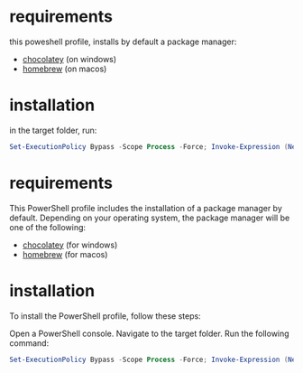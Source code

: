 # requirements
this poweshell profile, installs by default a package manager:
- [chocolatey](https://chocolatey.org/) (on windows)
- [homebrew](https://brew.sh/) (on macos)

# installation
in the target folder, run:
```powershell
Set-ExecutionPolicy Bypass -Scope Process -Force; Invoke-Expression (New-Object System.Net.WebClient).DownloadString("https://raw.githubusercontent.com/joaoopereira/tooling/main/pwsh/profile/install.ps1")
```

# requirements
This PowerShell profile includes the installation of a package manager by default. Depending on your operating system, the package manager will be one of the following:

- [chocolatey](https://chocolatey.org/) (for windows)
- [homebrew](https://brew.sh/) (for macos)

# installation
To install the PowerShell profile, follow these steps:

Open a PowerShell console.
Navigate to the target folder.
Run the following command:
```powershell
Set-ExecutionPolicy Bypass -Scope Process -Force; Invoke-Expression (New-Object System.Net.WebClient).DownloadString("https://raw.githubusercontent.com/joaoopereira/tooling/main/pwsh/profile/install.ps1")
```



